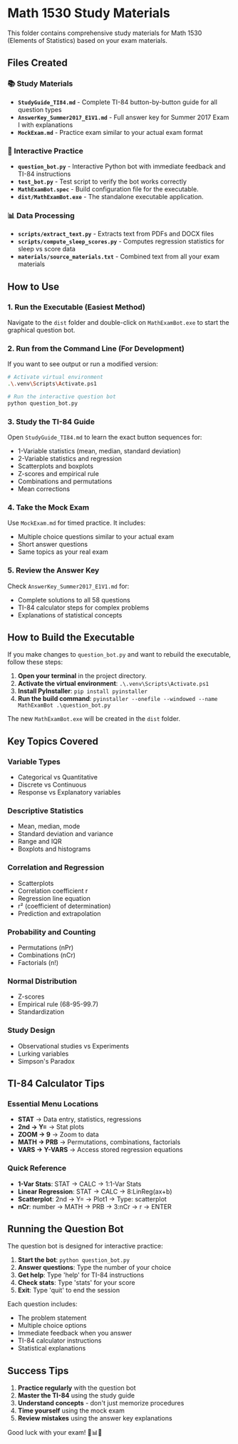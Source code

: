 # Math 1530 Study Materials

This folder contains comprehensive study materials for Math 1530 (Elements of Statistics) based on your exam materials.

## Files Created

### 📚 Study Materials
- **`StudyGuide_TI84.md`** - Complete TI-84 button-by-button guide for all question types
- **`AnswerKey_Summer2017_E1V1.md`** - Full answer key for Summer 2017 Exam I with explanations
- **`MockExam.md`** - Practice exam similar to your actual exam format

### 🤖 Interactive Practice
- **`question_bot.py`** - Interactive Python bot with immediate feedback and TI-84 instructions
- **`test_bot.py`** - Test script to verify the bot works correctly
- **`MathExamBot.spec`** - Build configuration file for the executable.
- **`dist/MathExamBot.exe`** - The standalone executable application.

### 📊 Data Processing
- **`scripts/extract_text.py`** - Extracts text from PDFs and DOCX files
- **`scripts/compute_sleep_scores.py`** - Computes regression statistics for sleep vs score data
- **`materials/source_materials.txt`** - Combined text from all your exam materials

## How to Use

### 1. Run the Executable (Easiest Method)
Navigate to the `dist` folder and double-click on `MathExamBot.exe` to start the graphical question bot.

### 2. Run from the Command Line (For Development)
If you want to see output or run a modified version:
```bash
# Activate virtual environment
.\.venv\Scripts\Activate.ps1

# Run the interactive question bot
python question_bot.py
```

### 3. Study the TI-84 Guide
Open `StudyGuide_TI84.md` to learn the exact button sequences for:
- 1-Variable statistics (mean, median, standard deviation)
- 2-Variable statistics and regression
- Scatterplots and boxplots
- Z-scores and empirical rule
- Combinations and permutations
- Mean corrections

### 4. Take the Mock Exam
Use `MockExam.md` for timed practice. It includes:
- Multiple choice questions similar to your actual exam
- Short answer questions
- Same topics as your real exam

### 5. Review the Answer Key
Check `AnswerKey_Summer2017_E1V1.md` for:
- Complete solutions to all 58 questions
- TI-84 calculator steps for complex problems
- Explanations of statistical concepts

## How to Build the Executable
If you make changes to `question_bot.py` and want to rebuild the executable, follow these steps:

1.  **Open your terminal** in the project directory.
2.  **Activate the virtual environment**: `.\.venv\Scripts\Activate.ps1`
3.  **Install PyInstaller**: `pip install pyinstaller`
4.  **Run the build command**: `pyinstaller --onefile --windowed --name MathExamBot .\question_bot.py`

The new `MathExamBot.exe` will be created in the `dist` folder.

## Key Topics Covered

### Variable Types
- Categorical vs Quantitative
- Discrete vs Continuous
- Response vs Explanatory variables

### Descriptive Statistics
- Mean, median, mode
- Standard deviation and variance
- Range and IQR
- Boxplots and histograms

### Correlation and Regression
- Scatterplots
- Correlation coefficient r
- Regression line equation
- r² (coefficient of determination)
- Prediction and extrapolation

### Probability and Counting
- Permutations (nPr)
- Combinations (nCr)
- Factorials (n!)

### Normal Distribution
- Z-scores
- Empirical rule (68-95-99.7)
- Standardization

### Study Design
- Observational studies vs Experiments
- Lurking variables
- Simpson's Paradox

## TI-84 Calculator Tips

### Essential Menu Locations
- **STAT** → Data entry, statistics, regressions
- **2nd → Y=** → Stat plots
- **ZOOM → 9** → Zoom to data
- **MATH → PRB** → Permutations, combinations, factorials
- **VARS → Y-VARS** → Access stored regression equations

### Quick Reference
- **1-Var Stats**: STAT → CALC → 1:1-Var Stats
- **Linear Regression**: STAT → CALC → 8:LinReg(ax+b)
- **Scatterplot**: 2nd → Y= → Plot1 → Type: scatterplot
- **nCr**: number → MATH → PRB → 3:nCr → r → ENTER

## Running the Question Bot

The question bot is designed for interactive practice:

1. **Start the bot**: `python question_bot.py`
2. **Answer questions**: Type the number of your choice
3. **Get help**: Type 'help' for TI-84 instructions
4. **Check stats**: Type 'stats' for your score
5. **Exit**: Type 'quit' to end the session

Each question includes:
- The problem statement
- Multiple choice options
- Immediate feedback when you answer
- TI-84 calculator instructions
- Statistical explanations

## Success Tips

1. **Practice regularly** with the question bot
2. **Master the TI-84** using the study guide
3. **Understand concepts** - don't just memorize procedures
4. **Time yourself** using the mock exam
5. **Review mistakes** using the answer key explanations

Good luck with your exam! 🎯📊📱
